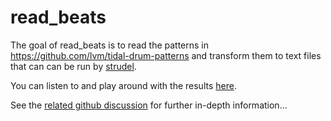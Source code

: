 
# read_beats

<!-- badges: start -->
<!-- badges: end -->

The goal of read_beats is to read the patterns in 
https://github.com/lvm/tidal-drum-patterns and transform them to text files
that can can be run by [strudel](https://github.com/tidalcycles/strudel).

You can listen to and play around with the results 
[here](https://urswilke.github.io/strudel/swatch/).

See the
[related github discussion](https://github.com/tidalcycles/strudel/discussions/373)
for further in-depth information...

